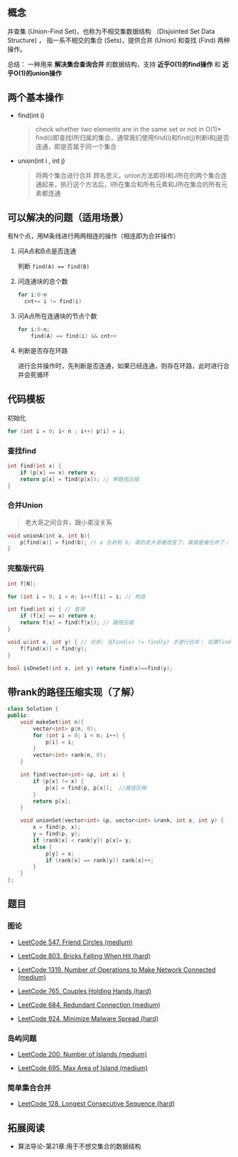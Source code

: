 ## 概念

并查集 (Union-Find Set)，也称为不相交集数据结构 （Disjointed Set Data Structure) ，
指一系不相交的集合 (Sets)，提供合并 (Union) 和查找 (Find) 两种操作。

总结： 一种用来 **解决集合查询合并** 的数据结构，支持 **近乎O(1)的find操作** 和 **近乎O(1)的union操作**

## 两个基本操作

- find(int i)

    > check whether two elements are in the same set or not in O(1)*
    > find(i)即查找I所归属的集合，通常我们使用find(i)和find(j)判断i和j是否连通，即是否属于同一个集合

- union(int i , int j)

    > 将两个集合进行合并
    > 顾名思义，union方法即将I和J所在的两个集合连通起来，执行这个方法后，I所在集合和所有元素和J所在集合的所有元素都连通

## 可以解决的问题（适用场景）

有N个点，用M条线进行两两相连的操作（相连即为合并操作）

1. 问A点和B点是否连通

    判断 `find(A) == find(B)`

2. 问连通块的总个数
   
    ```cpp
    for i:0~n
      cnt+= i != find(i)
    ```

3. 问A点所在连通块的节点个数

    ```cpp
    for i:0~n;
        find(A) == find(i) && cnt++
    ```
    
4. 判断是否存在环路

    进行合并操作时，先判断是否连通，如果已经连通，则存在环路，此时进行合并会死循环

## 代码模板

初始化

```cpp
for (int i = 0; i< n ; i++) p[i] = i;
```

### 查找find

```cpp
int find(int x) {
    if (p[x] == x) return x;
    return p[x] = find(p[x]); // 带路径压缩
}
```

### 合并Union

> 老大哥之间合并，跟小弟没关系

```cpp
void unionA(int a, int b){
    p[find(a)] = find(b); // a 合并到 b; 谁的老大哥被改变了，谁就是被合并了；
}
```

### 完整版代码

```cpp
int f[N];

for (int i = 0; i < n; i++)f[i] = i; // 构造

int find(int x) { // 查询
    if (f[x] == x) return x;
    return f[x] = find(f[x]); // 路径压缩
}

void u(int x, int y) { // 合并; 当find(x) != find(y) 才进行合并； 如果find(x) == find(y)，没必要进行合并，已经在一个集合；此时进行合并表明存在环路；
    f[find(x)] = find(y);
}

bool isOneSet(int x, int y) return find(x)==find(y);
```

## 带rank的路径压缩实现（了解）

```cpp
class Solution {
public:
    void makeSet(int n){
        vector<int> p(n, 0);
        for (int i = 0; i < n; i++) {
            p[i] = i;
        }
        vector<int> rank(n, 0);
    }

    int find(vector<int> &p, int x) {
        if (p[x] != x) {
            p[x] = find(p, p[x]);  //路径压缩
        }
        return p[x];
    }

    void unionSet(vector<int> &p, vector<int> &rank, int x, int y) {
        x = find(p, x);
        y = find(p, y);
        if (rank[x] < rank[y]) p[x]= y;
        else {
            p[y] = x;
            if (rank[x] == rank[y]) rank[x]++;
        }
    }
};
```

## 题目

### 图论

- [LeetCode 547. Friend Circles (medium)](./problems/501-600/547.friend-circles.md)

- [LeetCode 803. Bricks Falling When Hit (hard)](./problems/801-900/803.bricks-falling-when-hit.md)

- [LeetCode 1319. Number of Operations to Make Network Connected (medium)](./problems/1301-1400/1319.number-of-operations-to-make-network-connected.md)

- [LeetCode 765. Couples Holding Hands (hard)](./problems/701-800/765.couples-holding-hands.md)

- [LeetCode 684. Redundant Connection (medium)](./problems/601-700/684.redundant-connection.md)

- [LeetCode 924. Minimize Malware Spread (hard)](./problems/901-1000/924.minimize-malware-spread.md)

### 岛屿问题

- [LeetCode 200. Number of Islands (medium)](./problems/201-300/200.number-of-islands.md)

- [LeetCode 695. Max Area of Island (medium)](./problems/601-700/695.max-area-of-island.md)

### 简单集合合并

- [LeetCode 128. Longest Consecutive Sequence (hard)](./problems/101-200/128.longest-consecutive-sequence.md)

## 拓展阅读

- 算法导论-第21章:用于不想交集合的数据结构
